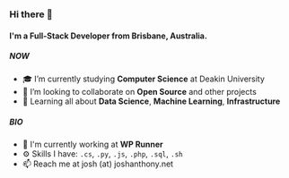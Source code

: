 ### Hi there 👋

#### I'm a Full-Stack Developer from Brisbane, Australia.

##### NOW

- 🎓 I’m currently studying **Computer Science** at Deakin University
- 💬 I’m looking to collaborate on **Open Source** and other projects
- 🌱 Learning all about **Data Science**, **Machine Learning**, **Infrastructure**

##### BIO

- 🏢 I'm currently working at **WP Runner**
- ⚙️ Skills I have: `.cs`, `.py`, `.js`, `.php`, `.sql`, `.sh`
- 📫 Reach me at josh (at) joshanthony.net
